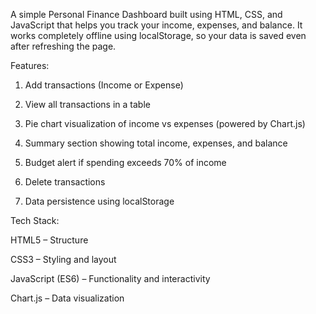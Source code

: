 A simple Personal Finance Dashboard built using HTML, CSS, and JavaScript that helps you track your income, expenses, and balance. It works completely offline using localStorage, so your data is saved even after refreshing the page.

Features:

1. Add transactions (Income or Expense)

2. View all transactions in a table

3. Pie chart visualization of income vs expenses (powered by Chart.js)

4. Summary section showing total income, expenses, and balance

5. Budget alert if spending exceeds 70% of income

6. Delete transactions

7. Data persistence using localStorage

Tech Stack:

HTML5 – Structure

CSS3 – Styling and layout

JavaScript (ES6) – Functionality and interactivity

Chart.js – Data visualization
